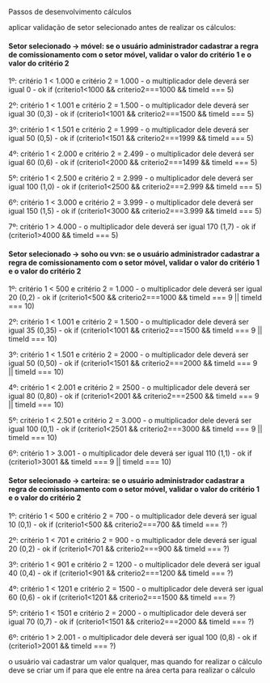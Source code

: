Passos de desenvolvimento cálculos

aplicar validação de setor selecionado antes de realizar os cálculos:

#### Setor selecionado -> móvel: se o usuário administrador cadastrar a regra de comissionamento com o setor móvel, validar o valor do critério 1 e o valor do critério 2
1º: critério 1 < 1.000 e critério 2 = 1.000 - o multiplicador dele deverá ser igual 0 - ok
 if (criterio1<1000 && criterio2===1000 && timeId === 5)

2º: critério 1 < 1.001 e critério 2 = 1.500 - o multiplicador dele deverá ser igual 30 (0,3) - ok
 if (criterio1<1001 && criterio2===1500 && timeId === 5)

3º: critério 1 < 1.501 e critério 2 = 1.999 - o multiplicador dele deverá ser igual 50 (0,5) - ok
 if (criterio1<1501 && criterio2===1999 && timeId === 5)

4º: critério 1 < 2.000 e critério 2 = 2.499 - o multiplicador dele deverá ser igual 60 (0,6) - ok
 if (criterio1<2000 && criterio2===1499 && timeId === 5)

5º: critério 1 < 2.500 e critério 2 = 2.999 - o multiplicador dele deverá ser igual 100 (1,0) - ok
 if (criterio1<2500 && criterio2===2.999 && timeId === 5)

6º: critério 1 < 3.000 e critério 2 = 3.999 - o multiplicador dele deverá ser igual 150 (1,5) - ok
 if (criterio1<3000 && criterio2===3.999 && timeId === 5)

7º: critério 1 > 4.000 - o multiplicador dele deverá ser igual 170 (1,7) - ok 
 if (criterio1>4000 && timeId === 5)

#### Setor selecionado -> soho ou vvn: se o usuário administrador cadastrar a regra de comissionamento com o setor móvel, validar o valor do critério 1 e o valor do critério 2
1º: critério 1 < 500 e critério 2 = 1.000 - o multiplicador dele deverá ser igual 20 (0,2) - ok
 if (criterio1<500 && criterio2===1000 && timeId === 9 || timeId === 10)

2º: critério 1 < 1.001 e critério 2 = 1.500 - o multiplicador dele deverá ser igual 35 (0,35) - ok
 if (criterio1<1001 && criterio2===1500 && timeId === 9 || timeId === 10)

3º: critério 1 < 1.501 e critério 2 = 2000 - o multiplicador dele deverá ser igual 50 (0,50) - ok
 if (criterio1<1501 && criterio2===2000 && timeId === 9 || timeId === 10)

4º: critério 1 < 2.001 e critério 2 = 2500 - o multiplicador dele deverá ser igual 80 (0,80) - ok
 if (criterio1<2001 && criterio2===2500 && timeId === 9 || timeId === 10)

5º: critério 1 < 2.501 e critério 2 = 3.000 - o multiplicador dele deverá ser igual 100 (0,1) - ok
 if (criterio1<2501 && criterio2===3000 && timeId === 9 || timeId === 10)

6º: critério 1 > 3.001 - o multiplicador dele deverá ser igual 110 (1,1) - ok
 if (criterio1>3001 && timeId === 9 || timeId === 10)

#### Setor selecionado -> carteira: se o usuário administrador cadastrar a regra de comissionamento com o setor móvel, validar o valor do critério 1 e o valor do critério 2
1º: critério 1 < 500 e critério 2 = 700 - o multiplicador dele deverá ser igual 10 (0,1) - ok
 if (criterio1<500 && criterio2===700 && timeId === ?)

2º: critério 1 < 701 e critério 2 = 900 - o multiplicador dele deverá ser igual 20 (0,2) - ok
 if (criterio1<701 && criterio2===900 && timeId === ?)

3º: critério 1 < 901 e critério 2 = 1200 - o multiplicador dele deverá ser igual 40 (0,4) - ok
 if (criterio1<901 && criterio2===1200 && timeId === ?)

4º: critério 1 < 1201 e critério 2 = 1500 - o multiplicador dele deverá ser igual 60 (0,6) - ok
 if (criterio1<1201 && criterio2===1500 && timeId === ?)

5º: critério 1 < 1501 e critério 2 = 2000 - o multiplicador dele deverá ser igual 70 (0,7) - ok
 if (criterio1<1501 && criterio2===2000 && timeId === ?)
 
6º: critério 1 > 2.001 - o multiplicador dele deverá ser igual 100 (0,8) - ok
 if (criterio1>2001 && timeId === ?)

o usuário vai cadastrar um valor qualquer, mas quando for realizar o cálculo deve se criar um if para que ele entre na área certa para realizar o cálculo